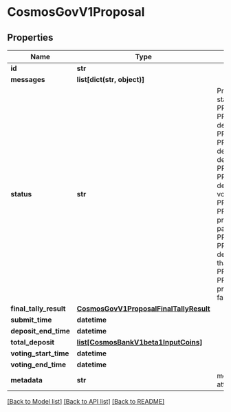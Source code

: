 # CosmosGovV1Proposal

## Properties
Name | Type | Description | Notes
------------ | ------------- | ------------- | -------------
**id** | **str** |  | [optional] 
**messages** | **list[dict(str, object)]** |  | [optional] 
**status** | **str** | ProposalStatus enumerates the valid statuses of a proposal.   - PROPOSAL_STATUS_UNSPECIFIED: PROPOSAL_STATUS_UNSPECIFIED defines the default proposal status.  - PROPOSAL_STATUS_DEPOSIT_PERIOD: PROPOSAL_STATUS_DEPOSIT_PERIOD defines a proposal status during the deposit period.  - PROPOSAL_STATUS_VOTING_PERIOD: PROPOSAL_STATUS_VOTING_PERIOD defines a proposal status during the voting period.  - PROPOSAL_STATUS_PASSED: PROPOSAL_STATUS_PASSED defines a proposal status of a proposal that has passed.  - PROPOSAL_STATUS_REJECTED: PROPOSAL_STATUS_REJECTED defines a proposal status of a proposal that has been rejected.  - PROPOSAL_STATUS_FAILED: PROPOSAL_STATUS_FAILED defines a proposal status of a proposal that has failed. | [optional] [default to 'PROPOSAL_STATUS_UNSPECIFIED']
**final_tally_result** | [**CosmosGovV1ProposalFinalTallyResult**](CosmosGovV1ProposalFinalTallyResult.md) |  | [optional] 
**submit_time** | **datetime** |  | [optional] 
**deposit_end_time** | **datetime** |  | [optional] 
**total_deposit** | [**list[CosmosBankV1beta1InputCoins]**](CosmosBankV1beta1InputCoins.md) |  | [optional] 
**voting_start_time** | **datetime** |  | [optional] 
**voting_end_time** | **datetime** |  | [optional] 
**metadata** | **str** | metadata is any arbitrary metadata attached to the proposal. | [optional] 

[[Back to Model list]](../README.md#documentation-for-models) [[Back to API list]](../README.md#documentation-for-api-endpoints) [[Back to README]](../README.md)

